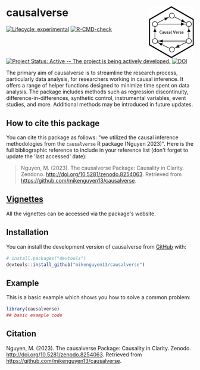 # causalverse <img src="man/figures/logo.png" align="right" height="139"/>

<!-- badges: start -->

[![Lifecycle: experimental](https://img.shields.io/badge/lifecycle-experimental-orange.svg)](https://lifecycle.r-lib.org/articles/stages.html#experimental) [![R-CMD-check](https://github.com/mikenguyen13/causalverse/actions/workflows/R-CMD-check.yaml/badge.svg)](https://github.com/mikenguyen13/causalverse/actions/workflows/R-CMD-check.yaml) [![Project Status: Active -- The project is being actively developed.](https://www.repostatus.org/badges/latest/active.svg)](https://www.repostatus.org/#active) [![DOI](https://zenodo.org/badge/679072435.svg)](https://zenodo.org/badge/latestdoi/679072435)

<!-- badges: end -->

The primary aim of causalverse is to streamline the research process, particularly data analysis, for researchers working in causal inference. It offers a range of helper functions designed to minimize time spent on data analysis. The package includes methods such as regression discontinuity, difference-in-differences, synthetic control, instrumental variables, event studies, and more. Additional methods may be introduced in future updates.

## How to cite this package

You can cite this package as follows: "we utilized the causal inference methodologies from the `causalverse` R package (Nguyen 2023)". Here is the full bibliographic reference to include in your reference list (don't forget to update the 'last accessed' date):

> Nguyen, M. (2023). The causalverse Package: Causality in Clarity. Zendono. <http://doi.org/10.5281/zenodo.8254063>. Retrieved from <https://github.com/mikenguyen13/causalverse>.

## [Vignettes](https://mikenguyen13.github.io/causalverse)

All the vignettes can be accessed via the package's website.

## Installation

You can install the development version of causalverse from [GitHub](https://github.com/) with:

``` r
# install.packages("devtools")
devtools::install_github("mikenguyen13/causalverse")
```

## Example

This is a basic example which shows you how to solve a common problem:

``` r
library(causalverse)
## basic example code
```

## Citation

Nguyen, M. (2023). The causalverse Package: Causality in Clarity. Zenodo. <http://doi.org/10.5281/zenodo.8254063>. Retrieved from <https://github.com/mikenguyen13/causalverse>.
